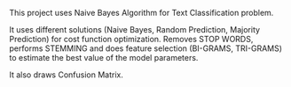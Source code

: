 This project uses Naive Bayes Algorithm for Text Classification problem.

It uses different solutions (Naive Bayes, Random Prediction, Majority Prediction) for cost function optimization.
Removes STOP WORDS, performs STEMMING and does feature selection (BI-GRAMS, TRI-GRAMS) to estimate the best value of the model parameters.

It also draws Confusion Matrix.
